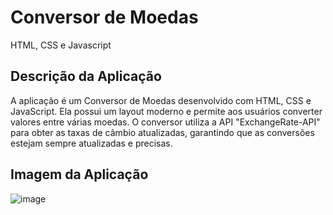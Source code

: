 # Conversor de Moedas
HTML, CSS e Javascript

## Descrição da Aplicação

A aplicação é um Conversor de Moedas desenvolvido com HTML, CSS e JavaScript. Ela possui um layout moderno e permite aos usuários converter valores entre várias moedas. O conversor utiliza a API "ExchangeRate-API" para obter as taxas de câmbio atualizadas, garantindo que as conversões estejam sempre atualizadas e precisas.

## Imagem da Aplicação

![image](https://user-images.githubusercontent.com/101942554/226787116-bc52daff-a4e3-471d-8a89-98a68ae89d17.png)

